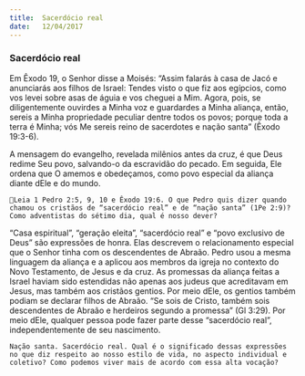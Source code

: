 ```yaml
---
title:  Sacerdócio real
date:   12/04/2017
---
```


### Sacerdócio real

Em Êxodo 19, o Senhor disse a Moisés: “Assim falarás à casa de Jacó e anunciarás aos filhos de Israel: Tendes visto o que fiz aos egípcios, como vos levei sobre asas de águia e vos cheguei a Mim. Agora, pois, se diligentemente ouvirdes a Minha voz e guardardes a Minha aliança, então, sereis a Minha propriedade peculiar dentre todos os povos; porque toda a terra é Minha; vós Me sereis reino de sacerdotes e nação santa” (Êxodo 19:3-6).

A mensagem do evangelho, revelada milênios antes da cruz, é que Deus redime Seu povo, salvando-o da escravidão do pecado. Em seguida, Ele ordena que O amemos e obedeçamos, como povo especial da aliança diante dEle e do mundo.

`Leia 1 Pedro 2:5, 9, 10 e Êxodo 19:6. O que Pedro quis dizer quando chamou os cristãos de “sacerdócio real” e de “nação santa” (1Pe 2:9)? Como adventistas do sétimo dia, qual é nosso dever?`

“Casa espiritual”, “geração eleita”, “sacerdócio real” e “povo exclusivo de Deus” são expressões de honra. Elas descrevem o relacionamento especial que o Senhor tinha com os descendentes de Abraão. Pedro usou a mesma linguagem da aliança e a aplicou aos membros da igreja no contexto do Novo Testamento, de Jesus e da cruz. As promessas da aliança feitas a Israel haviam sido estendidas não apenas aos judeus que acreditavam em Jesus, mas também aos cristãos gentios. Por meio dEle, os gentios também podiam se declarar filhos de Abraão. “Se sois de Cristo, também sois descendentes de Abraão e herdeiros segundo a promessa” (Gl 3:29). Por meio dEle, qualquer pessoa pode fazer parte desse “sacerdócio real”, independentemente de seu nascimento.

`Nação santa. Sacerdócio real. Qual é o significado dessas expressões no que diz respeito ao nosso estilo de vida, no aspecto individual e coletivo? Como podemos viver mais de acordo com essa alta vocação?`